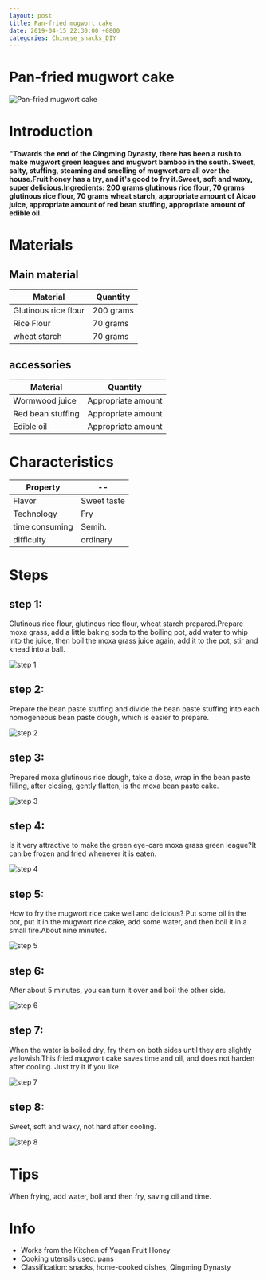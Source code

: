 ```yaml
---
layout: post
title: Pan-fried mugwort cake
date: 2019-04-15 22:30:00 +0800
categories: Chinese_snacks_DIY
---
```


# Pan-fried mugwort cake

![Pan-fried mugwort cake]({{site.baseurl}}/img/450827/450827.jpg)

# Introduction

**"Towards the end of the Qingming Dynasty, there has been a rush to make mugwort green leagues and mugwort bamboo in the south. Sweet, salty, stuffing, steaming and smelling of mugwort are all over the house.Fruit honey has a try, and it's good to fry it.Sweet, soft and waxy, super delicious.Ingredients: 200 grams glutinous rice flour, 70 grams glutinous rice flour, 70 grams wheat starch, appropriate amount of Aicao juice, appropriate amount of red bean stuffing, appropriate amount of edible oil.**

# Materials


## Main material

Material|Quantity
--|--
Glutinous rice flour|200 grams
Rice Flour|70 grams
wheat starch|70 grams

## accessories

Material|Quantity
--|--
Wormwood juice|Appropriate amount
Red bean stuffing|Appropriate amount
Edible oil|Appropriate amount

# Characteristics

Property|--
--|--
Flavor|Sweet taste
Technology|Fry
time consuming|Semih.
difficulty|ordinary

# Steps

## step 1:

Glutinous rice flour, glutinous rice flour, wheat starch prepared.Prepare moxa grass, add a little baking soda to the boiling pot, add water to whip into the juice, then boil the moxa grass juice again, add it to the pot, stir and knead into a ball.

![step 1]({{site.baseurl}}/img/450827/1.jpg)

## step 2:

Prepare the bean paste stuffing and divide the bean paste stuffing into each homogeneous bean paste dough, which is easier to prepare.

![step 2]({{site.baseurl}}/img/450827/2.jpg)

## step 3:

Prepared moxa glutinous rice dough, take a dose, wrap in the bean paste filling, after closing, gently flatten, is the moxa bean paste cake.

![step 3]({{site.baseurl}}/img/450827/3.jpg)

## step 4:

Is it very attractive to make the green eye-care moxa grass green league?It can be frozen and fried whenever it is eaten.

![step 4]({{site.baseurl}}/img/450827/4.jpg)

## step 5:

How to fry the mugwort rice cake well and delicious? Put some oil in the pot, put it in the mugwort rice cake, add some water, and then boil it in a small fire.About nine minutes.

![step 5]({{site.baseurl}}/img/450827/5.jpg)

## step 6:

After about 5 minutes, you can turn it over and boil the other side.

![step 6]({{site.baseurl}}/img/450827/6.jpg)

## step 7:

When the water is boiled dry, fry them on both sides until they are slightly yellowish.This fried mugwort cake saves time and oil, and does not harden after cooling. Just try it if you like.

![step 7]({{site.baseurl}}/img/450827/7.jpg)

## step 8:

Sweet, soft and waxy, not hard after cooling.

![step 8]({{site.baseurl}}/img/450827/8.jpg)

# Tips

When frying, add water, boil and then fry, saving oil and time.

# Info

- Works from the Kitchen of Yugan Fruit Honey
- Cooking utensils used: pans
- Classification: snacks, home-cooked dishes, Qingming Dynasty